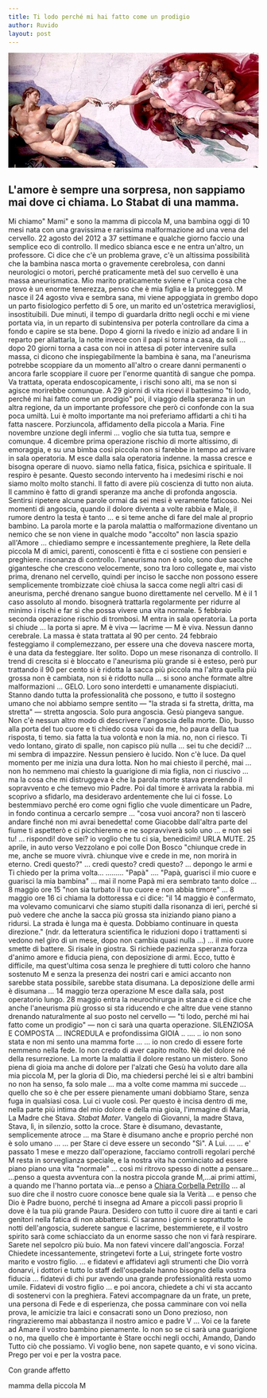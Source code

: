 ```yaml
---
title: Ti lodo perché mi hai fatto come un prodigio
author: Ruvido
layout: post
---
```


![](/img/posts/lacreazione.jpg)

## L'amore è sempre una sorpresa, non sappiamo mai dove ci chiama. Lo Stabat di una mamma.



Mi chiamo" Mami" e sono la mamma di piccola M, una bambina oggi di 10 mesi nata con una gravissima e rarissima malformazione ad una vena del cervello. 22 agosto del 2012 a 37 settimane e qualche giorno faccio una semplice eco di controllo. Il medico sbianca esce e ne entra un'altro, un professore. Ci dice che c'è un problema grave, c'è un altissima possibilità che la bambina nasca morta o gravemente cerebrolesa, con danni neurologici o motori, perché praticamente metà del suo cervello è una massa aneurismatica. Mio marito praticamente sviene e l'unica cosa che provo è un enorme tenerezza, penso che è mia figlia e la proteggerò. M nasce il 24 agosto viva e sembra sana, mi viene appoggiata in grembo dopo un parto fisiologico perfetto di 5 ore, un marito ed un'ostetrica meravigliosi, insostituibili. Due minuti, il tempo di guardarla dritto negli occhi e mi viene portata via, in un reparto di subintensiva per poterla controllare da cima a fondo e capire se sta bene. Dopo 4 giorni la rivedo e inizio ad andare lì in reparto per allattarla, la notte invece con il papi si torna a casa, da soli ... dopo 20 giorni torna a casa con noi in attesa di poter intervenire sulla massa, ci dicono che inspiegabilmente la bambina è sana, ma l'aneurisma potrebbe scoppiare da un momento all'altro o creare danni permanenti o ancora farle scoppiare il cuore per l'enorme quantità di sangue che pompa. Va trattata, operata endoscopicamente, i rischi sono alti, ma se non si agisce morirebbe comunque. A 29 giorni di vita ricevi il battesimo "ti lodo, perché mi hai fatto come un prodigio" poi, il viaggio della speranza in un altra regione, da un importante professore che però ci confonde con la sua poca umiltà. Lui è molto importante ma noi preferiamo affidarti a chi ti ha fatta nascere. Porziuncola, affidamento della piccola a Maria. Fine novembre unzione degli infermi ... voglio che sia tutta tua, sempre e comunque. 4 dicembre prima operazione rischio di morte altissimo, di emoraggia, e su una bimba così piccola non si farebbe in tempo ad arrivare in sala operatoria. M esce dalla sala operatoria indenne. la massa cresce e bisogna operare di nuovo. siamo nella fatica, fisica, psichica e spirituale. Il respiro è pesante. Questo secondo intervento ha i medesimi rischi e noi siamo molto molto stanchi. Il fatto di avere più coscienza di tutto non aiuta. Il cammino è fatto di grandi speranze ma anche di profonda angoscia. Sentirsi ripetere alcune parole ormai da sei mesi è veramente faticoso. Nei momenti di angoscia, quando il dolore diventa a volte rabbia e Male, il rumore dentro la testa è tanto ... e si teme anche di fare del male al proprio bambino. La parola morte e la parola malattia o malformazione diventano un nemico che se non viene in qualche modo "accolto" non lascia spazio all'Amore ... chiediamo sempre e incessantemente preghiere, la Rete della piccola M di amici, parenti, conoscenti è fitta e ci sostiene con pensieri e preghiere. risonanza di controllo. l'aneurisma non è solo, sono due sacche gigantesche che crescono velocemente, sono tra loro collegate e, mai visto prima, drenano nel cervello, quindi per inciso le sacche non possono essere semplicemente trombizzate cioè chiusa la sacca come negli altri casi di aneurisma, perché drenano sangue buono direttamente nel cervello. M è il 1 caso assoluto al mondo. bisognerà trattarla regolarmente per ridurre al minimo i rischi e far sì che possa vivere una vita normale. 5 febbraio seconda operazione rischio di trombosi. M entra in sala operatoria. La porta si chiude ... la porta si apre. M è viva &mdash; lacrime &mdash; M è viva. Nessun danno cerebrale. La massa è stata trattata al 90 per cento. 24 febbraio festeggiamo il complemezzano, per essere una che doveva nascere morta, è una data da festeggiare. Iter solito. Dopo un mese risonanza di controllo. Il trend di crescita si è bloccato e l'aneurisma più grande si è esteso, però pur trattando il 90 per cento si è ridotta la sacca più piccola ma l'altra quella più grossa non è cambiata, non si è ridotto nulla ... si sono anche formate altre malformazioni ... GELO. Loro sono interdetti e umanamente dispiaciuti. Stanno dando tutta la professionalità che possono, e tutto il sostegno umano che noi abbiamo sempre sentito &mdash; "la strada si fa stretta, dritta, ma stretta" &mdash; stretta angoscia. Solo pura angoscia. Gesù piangeva sangue. Non c'è nessun altro modo di descrivere l'angoscia della morte. Dio, busso alla porta del tuo cuore e ti chiedo cosa vuoi da me, ho paura della tua risposta, ti temo. sia fatta la tua volontà e non la mia. no, non ci riesco. Ti vedo lontano, girato di spalle, non capisco più nulla ... sei tu che decidi? ... mi sembra di impazzire. Nessun pensiero è lucido. Non c'è luce. Da quel momento per me inizia una dura lotta. Non ho mai chiesto il perché, mai ... non ho nemmeno mai chiesto la guarigione di mia figlia, non ci riuscivo ... ma la cosa che mi distruggeva è che la parola morte stava prendendo il sopravvento e che temevo mio Padre. Poi dal timore è arrivata la rabbia. mi scoprivo a sfidarlo, ma desideravo ardentemente che lui ci fosse. Lo bestemmiavo perché ero come ogni figlio che vuole dimenticare un Padre, in fondo continua a cercarlo sempre ... "cosa vuoi ancora? non ti lascerò andare finché non mi avrai benedetta! come Giacobbe dall'altra parte del fiume ti aspetterò e ci picchieremo e ne sopravviverà solo uno ... e non sei tu! ... rispondi! dove sei? io voglio che tu ci sia, benedicimi! URLA MUTE. 25 aprile, in auto verso Vezzolano e poi colle Don Bosco "chiunque crede in me, anche se muore vivrà. chiunque vive e crede in me, non morirà in eterno. Credi questo?" ... credi questo? credi questo? ... depongo le armi e Ti chiedo per la prima volta... ......... "Papà" .... "Papà, guarisci il mio cuore e guarisci la mia bambina" ... mai il nome Papà mi era sembrato tanto dolce ... 8 maggio ore 15 "non sia turbato il tuo cuore e non abbia timore" ... 8 maggio ore 16 ci chiama la dottoressa e ci dice: "il 14 maggio è confermato, ma volevamo comunicarvi che siamo stupiti dalla risonanza di ieri, perché si può vedere che anche la sacca più grossa sta iniziando piano piano a ridursi. La strada è lunga ma è questa. Dobbiamo continuare in questa direzione." (ndr. da letteratura scientifica le riduzioni dopo i trattamenti si vedono nel giro di un mese, dopo non cambia quasi nulla ...) ... il mio cuore smette di battere. Si risale in giostra. Si richiede pazienza speranza forza d'animo amore e fiducia piena, con deposizione di armi. Ecco, tutto è difficile, ma quest'ultima cosa senza le preghiere di tutti coloro che hanno sostenuto M e senza la presenza dei nostri cari e amici accanto non sarebbe stata possibile, sarebbe stata disumana. La deposizione delle armi è disumana ... 14 maggio terza operazione M esce dalla sala, post operatorio lungo. 28 maggio entra la neurochirurga in stanza e ci dice che anche l'aneurisma più grosso si sta riducendo e che altre due vene stanno drenando naturalmente al suo posto nel cervello &mdash; "ti lodo, perché mi hai fatto come un prodigio" &mdash; non ci sarà una quarta operazione. SILENZIOSA E COMPOSTA ... INCREDULA e profondissima GIOIA .. .... .. io non sono stata e non mi sento una mamma forte ... ... io non credo di essere forte nemmeno nella fede. Io non credo di aver capito molto. Nè del dolore né della resurrezione. La morte la malattia il dolore restano un mistero. Sono piena di gioia ma anche di dolore per l'alzati che Gesù ha voluto dare alla mia piccola M, per la gloria di Dio, ma chiedersi perché lei sì e altri bambini no non ha senso, fa solo male ... ma a volte come mamma mi succede ... quello che so è che per essere pienamente umani dobbiamo Stare, senza fuga in qualsiasi cosa. Lui ci vuole così. Per questo è incisa dentro di me, nella parte più intima del mio dolore e della mia gioia, l'immagine di Maria, La Madre che Stava. *Stabat Mater*. Vangelo di Giovanni, la madre Stava, Stava, lì, in silenzio, sotto la croce. Stare è disumano, devastante, semplicemente atroce ... ma Stare è disumano anche e proprio perché non è solo umano ... ... per Stare ci deve essere un secondo "Sì". A Lui. ... ... e' passato 1 mese e mezzo dall'operazione, facciamo controlli regolari perché M resta in sorveglianza speciale, e la nostra vita ha cominciato ad essere piano piano una vita "normale" ... così mi ritrovo spesso di notte a pensare... ...penso a questa avventura con la nostra piccola grande M,...ai primi attimi, a quando me l'hanno portata via...e penso a [Chiara Corbella Petrillo](http://5p2p.it/2013/06/12/piccoli-passi-possibili.html) ... al suo dire che il nostro cuore conosce bene quale sia la Verità ... e penso che Dio è Padre buono, perché ti insegna ad Amare a piccoli passi proprio lì dove è la tua più grande Paura. Desidero con tutto il cuore dire ai tanti e cari genitori nella fatica di non abbattersi. Ci saranno i giorni e soprattutto le notti dell'angoscia, suderete sangue e lacrime, bestemmierete, e il vostro spirito sarà come schiacciato da un enorme sasso che non vi farà respirare. Sarete nel sepolcro più buio. Ma non fatevi vincere dall'angoscia. Forza! Chiedete incessantemente, stringetevi forte a Lui, stringete forte vostro marito e vostro figlio. ... e fidatevi e affidatevi agli strumenti che Dio vorrà donarvi, i dottori e tutto lo staff dell'ospedale hanno bisogno della vostra fiducia ... fidatevi di chi pur avendo una grande professionalità resta uomo umile. Fidatevi di vostro figlio ... e poi ancora, chiedete a chi vi sta accanto di sostenervi con la preghiera. Fatevi accompagnare da un frate, un prete, una persona di Fede e di esperienza, che possa camminare con voi nella prova, le amicizie tra laici e consacrati sono un Dono prezioso, non ringrazieremo mai abbastanza il nostro amico e padre V ... Voi ce la farete ad Amare il vostro bambino pienamente. Io non so se ci sarà una guarigione o no, ma quello che è importante è Stare occhi negli occhi, Amando, Dando Tutto ciò che possiamo. Vi voglio bene, non sapete quanto, e vi sono vicina. Prego per voi e per la vostra pace. 

Con grande affetto

mamma della piccola M
